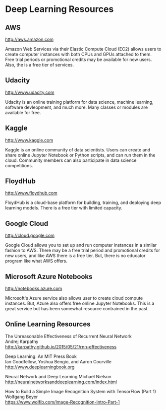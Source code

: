 # Deep Learning Resources

## AWS
http://aws.amazon.com

Amazon Web Services via their Elastic Compute Cloud (EC2) allows users to create computer instances with both CPUs and GPUs attached to them. Free trial periods or promotional credits may be available for new users. Also, the is a free tier of services.

## Udacity
http://www.udacity.com

Udacity is an online training platform for data science, machine learning, software devleopment, and much more. Many classes or modules are available for free. 

## Kaggle
http://www.kaggle.com

Kaggle is an online community of data scientists. Users can create and share online Jupyter Notebook or Python scripts, and can run them in the cloud. Community members can also participate in data science competitions.

## FloydHub
http://www.floydhub.com

FloydHub is a cloud-base platform for building, training, and deploying deep learning models. There is a free tier with limited capacity.

## Google Cloud
http://cloud.google.com

Google Cloud allows you to set up and run computer instances in a similar fashion to AWS. There may be a free trial period and promotional credits for new users, and like AWS there is a free tier. But, there is no educator program like what AWS offers. 

## Microsoft Azure Notebooks

http://notebooks.azure.com

Microsoft's Azure service also allows user to create cloud compute instances. But, Azure also offers free online Jupyter Notebooks. This is a great service but has been somewhat resource contrained in the past. 

## Online Learning Resources

The Unreasonable Effectiveness of Recurrent Neural Network<br>
Andrej Karpathy<br>
http://karpathy.github.io/2015/05/21/rnn-effectiveness

Deep Learning: An MIT Press Book<br>
Ian Goodfellow, Yoshua Bengio, and Aaron Courville<br>
http://www.deeplearningbook.org

Neural Network and Deep Learning
Michael Nielson
http://neuralnetworksanddeeplearning.com/index.html

How to Build a Simple Image Recognition System with TensorFlow (Part 1)<br>
Wolfgang Beyer<br>
https://www.wolfib.com/Image-Recognition-Intro-Part-1
